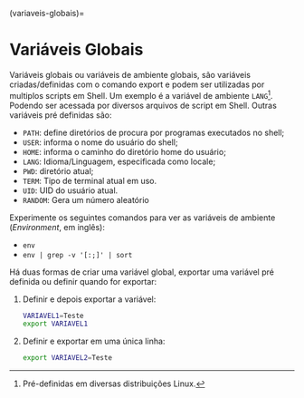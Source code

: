 (variaveis-globais)=
        
# Variáveis Globais

Variáveis globais ou variáveis de ambiente globais, são variáveis criadas/definidas com o comando export e
podem ser utilizadas por multiplos scripts em Shell. Um exemplo é a variável de ambiente `LANG`[^1]. Podendo ser acessada por diversos arquivos de script em Shell.
Outras variáveis pré definidas são:

- `PATH`: define diretórios de procura por programas executados no shell;
- `USER`: informa o nome do usuário do shell;
- `HOME`: informa o caminho do diretório home do usuário;
- `LANG`: Idioma/Linguagem, especificada como locale;
- `PWD`: diretório atual;
- `TERM`: Tipo de terminal atual em uso.
- `UID`: UID do usuário atual.
- `RANDOM`: Gera um número aleatório

Experimente os seguintes comandos para ver as variáveis de ambiente (*Environment*, em inglês):
- `env`
- `env | grep -v '[:;]' | sort`

Há duas formas de criar uma variável global, exportar uma variável pré definida ou definir quando for exportar:

1. Definir e depois exportar a variável:
   ```bash
   VARIAVEL1=Teste
   export VARIAVEL1
   ```
2. Definir e exportar em uma única linha:
   ```bash
   export VARIAVEL2=Teste
   ```

[^1]: Pré-definidas em diversas distribuições Linux.